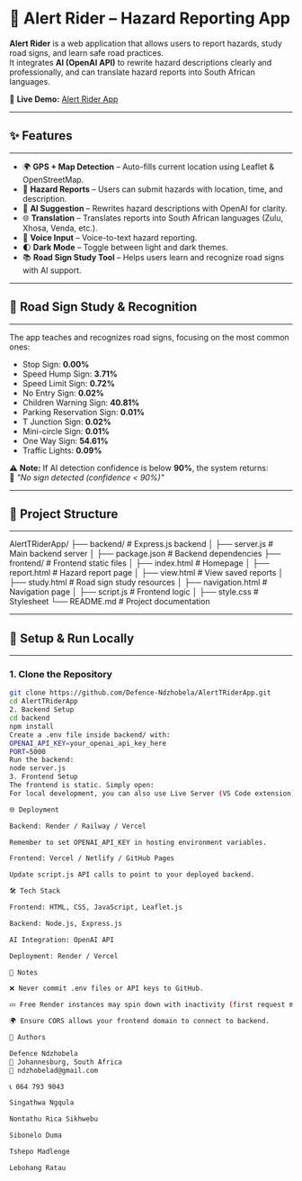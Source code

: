 # 🚨 Alert Rider – Hazard Reporting App

**Alert Rider** is a web application that allows users to report hazards, study road signs, and learn safe road practices.  
It integrates **AI (OpenAI API)** to rewrite hazard descriptions clearly and professionally, and can translate hazard reports into South African languages.

🔗 **Live Demo:** [Alert Rider App](https://alerttriderapp.onrender.com/)

---

## **✨ Features**
---

- 🌍 **GPS + Map Detection** – Auto-fills current location using Leaflet & OpenStreetMap.  
- 📝 **Hazard Reports** – Users can submit hazards with location, time, and description.  
- 🤖 **AI Suggestion** – Rewrites hazard descriptions with OpenAI for clarity.  
- 🌐 **Translation** – Translates reports into South African languages (Zulu, Xhosa, Venda, etc.).  
- 🎤 **Voice Input** – Voice-to-text hazard reporting.  
- 🌓 **Dark Mode** – Toggle between light and dark themes.  
- 📚 **Road Sign Study Tool** – Helps users learn and recognize road signs with AI support.  

---

## **🚦 Road Sign Study & Recognition**
---

The app teaches and recognizes road signs, focusing on the most common ones:

- Stop Sign: **0.00%**  
- Speed Hump Sign: **3.71%**  
- Speed Limit Sign: **0.72%**  
- No Entry Sign: **0.02%**  
- Children Warning Sign: **40.81%**  
- Parking Reservation Sign: **0.01%**  
- T Junction Sign: **0.02%**  
- Mini-circle Sign: **0.01%**  
- One Way Sign: **54.61%**  
- Traffic Lights: **0.09%**  

⚠️ **Note:** If AI detection confidence is below **90%**, the system returns:  
🚫 *"No sign detected (confidence < 90%)"*

---

## **📂 Project Structure**
---

AlertTRiderApp/
├── backend/ # Express.js backend
│ ├── server.js # Main backend server
│ ├── package.json # Backend dependencies
├── frontend/ # Frontend static files
│ ├── index.html # Homepage
│ ├── report.html # Hazard report page
│ ├── view.html # View saved reports
│ ├── study.html # Road sign study resources
│ ├── navigation.html # Navigation page
│ ├── script.js # Frontend logic
│ ├── style.css # Stylesheet
└── README.md # Project documentation


---

## **🚀 Setup & Run Locally**
---

### **1. Clone the Repository**
```bash
git clone https://github.com/Defence-Ndzhobela/AlertTRiderApp.git
cd AlertTRiderApp
2. Backend Setup
cd backend
npm install
Create a .env file inside backend/ with:
OPENAI_API_KEY=your_openai_api_key_here
PORT=5000
Run the backend:
node server.js
3. Frontend Setup
The frontend is static. Simply open:
For local development, you can also use Live Server (VS Code extension).

🌐 Deployment

Backend: Render / Railway / Vercel

Remember to set OPENAI_API_KEY in hosting environment variables.

Frontend: Vercel / Netlify / GitHub Pages

Update script.js API calls to point to your deployed backend.

🛠️ Tech Stack

Frontend: HTML, CSS, JavaScript, Leaflet.js

Backend: Node.js, Express.js

AI Integration: OpenAI API

Deployment: Render / Vercel

📌 Notes

❌ Never commit .env files or API keys to GitHub.

💤 Free Render instances may spin down with inactivity (first request may be slow).

🌍 Ensure CORS allows your frontend domain to connect to backend.

👤 Authors

Defence Ndzhobela
📍 Johannesburg, South Africa
📧 ndzhobelad@gmail.com

📞 064 793 9043

Singathwa Ngqula

Nontathu Rica Sikhwebu

Sibonelo Duma

Tshepo Madlenge

Lebohang Ratau
